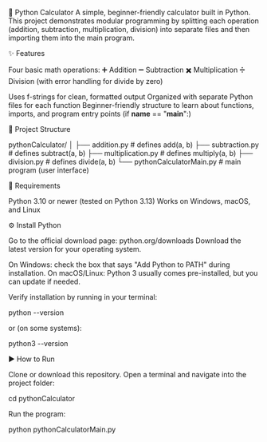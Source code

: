 🧮 Python Calculator
A simple, beginner-friendly calculator built in Python.
This project demonstrates modular programming by splitting each operation (addition, subtraction, multiplication, division) into separate files and then importing them into the main program.


✨ Features

Four basic math operations:
  ➕ Addition
  ➖ Subtraction
  ✖️ Multiplication
  ➗ Division (with error handling for divide by zero)

Uses f-strings for clean, formatted output
Organized with separate Python files for each function
Beginner-friendly structure to learn about functions, imports, and program entry points (if __name__ == "__main__":)


📂 Project Structure

pythonCalculator/
│
├── addition.py        # defines add(a, b)
├── subtraction.py     # defines subtract(a, b)
├── multiplication.py  # defines multiply(a, b)
├── division.py        # defines divide(a, b)
└── pythonCalculatorMain.py   # main program (user interface)

🐍 Requirements

Python 3.10 or newer (tested on Python 3.13)
Works on Windows, macOS, and Linux

⚙️ Install Python

Go to the official download page: python.org/downloads
Download the latest version for your operating system.

On Windows: check the box that says "Add Python to PATH" during installation.
On macOS/Linux: Python 3 usually comes pre-installed, but you can update if needed.

Verify installation by running in your terminal:

python --version

or (on some systems):

python3 --version

▶️ How to Run

Clone or download this repository.
Open a terminal and navigate into the project folder:

cd pythonCalculator

Run the program:

python pythonCalculatorMain.py








